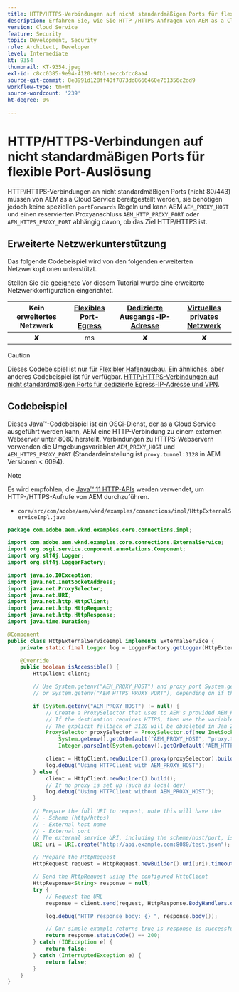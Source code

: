 ```yaml
---
title: HTTP/HTTPS-Verbindungen auf nicht standardmäßigen Ports für flexible Port-Auslösung
description: Erfahren Sie, wie Sie HTTP-/HTTPS-Anfragen von AEM as a Cloud Service zu externen Webdiensten durchführen, die auf nicht standardmäßigen Ports ausgeführt werden, um eine flexible Port-Erweiterung zu ermöglichen.
version: Cloud Service
feature: Security
topic: Development, Security
role: Architect, Developer
level: Intermediate
kt: 9354
thumbnail: KT-9354.jpeg
exl-id: c8cc0385-9e94-4120-9fb1-aeccbfcc8aa4
source-git-commit: 8e8991d128ff40f7873dd8666460e761356c2dd9
workflow-type: tm+mt
source-wordcount: '239'
ht-degree: 0%

---
```


# HTTP/HTTPS-Verbindungen auf nicht standardmäßigen Ports für flexible Port-Auslösung

HTTP/HTTPS-Verbindungen an nicht standardmäßigen Ports (nicht 80/443) müssen von AEM as a Cloud Service bereitgestellt werden, sie benötigen jedoch keine speziellen `portForwards` Regeln und kann AEM `AEM_PROXY_HOST` und einen reservierten Proxyanschluss `AEM_HTTP_PROXY_PORT` oder `AEM_HTTPS_PROXY_PORT` abhängig davon, ob das Ziel HTTP/HTTPS ist.

## Erweiterte Netzwerkunterstützung

Das folgende Codebeispiel wird von den folgenden erweiterten Netzwerkoptionen unterstützt.

Stellen Sie die [geeignete](../advanced-networking.md#advanced-networking) Vor diesem Tutorial wurde eine erweiterte Netzwerkkonfiguration eingerichtet.

| Kein erweitertes Netzwerk | [Flexibles Port-Egress](../flexible-port-egress.md) | [Dedizierte Ausgangs-IP-Adresse](../dedicated-egress-ip-address.md) | [Virtuelles privates Netzwerk](../vpn.md) |
|:-----:|:-----:|:------:|:---------:|
| ✘ | ms | ✘ | ✘ |

>[!CAUTION]
>
> Dieses Codebeispiel ist nur für [Flexibler Hafenausbau](../flexible-port-egress.md). Ein ähnliches, aber anderes Codebeispiel ist für verfügbar. [HTTP/HTTPS-Verbindungen auf nicht standardmäßigen Ports für dedizierte Egress-IP-Adresse und VPN](./http-dedicated-egress-ip-vpn.md).

## Codebeispiel

Dieses Java™-Codebeispiel ist ein OSGi-Dienst, der as a Cloud Service ausgeführt werden kann, AEM eine HTTP-Verbindung zu einem externen Webserver unter 8080 herstellt. Verbindungen zu HTTPS-Webservern verwenden die Umgebungsvariablen `AEM_PROXY_HOST` und `AEM_HTTPS_PROXY_PORT` (Standardeinstellung ist `proxy.tunnel:3128` in AEM Versionen &lt; 6094).

>[!NOTE]
> Es wird empfohlen, die [Java™ 11 HTTP-APIs](https://docs.oracle.com/en/java/javase/11/docs/api/java.net.http/java/net/http/package-summary.html) werden verwendet, um HTTP-/HTTPS-Aufrufe von AEM durchzuführen.

+ `core/src/com/adobe/aem/wknd/examples/connections/impl/HttpExternalServiceImpl.java`

```java
package com.adobe.aem.wknd.examples.core.connections.impl;

import com.adobe.aem.wknd.examples.core.connections.ExternalService;
import org.osgi.service.component.annotations.Component;
import org.slf4j.Logger;
import org.slf4j.LoggerFactory;

import java.io.IOException;
import java.net.InetSocketAddress;
import java.net.ProxySelector;
import java.net.URI;
import java.net.http.HttpClient;
import java.net.http.HttpRequest;
import java.net.http.HttpResponse;
import java.time.Duration;

@Component
public class HttpExternalServiceImpl implements ExternalService {
    private static final Logger log = LoggerFactory.getLogger(HttpExternalServiceImpl.class);

    @Override
    public boolean isAccessible() {
        HttpClient client;

        // Use System.getenv("AEM_PROXY_HOST") and proxy port System.getenv("AEM_HTTP_PROXY_PORT") 
        // or System.getenv("AEM_HTTPS_PROXY_PORT"), depending on if the destination requires HTTP/HTTPS

        if (System.getenv("AEM_PROXY_HOST") != null) {
            // Create a ProxySelector that uses to AEM's provided AEM_PROXY_HOST, with a fallback of proxy.tunnel, and proxy port using the AEM_HTTP_PROXY_PORT variable. 
            // If the destination requires HTTPS, then use the variable AEM_HTTPS_PROXY_PORT instead of AEM_HTTP_PROXY_PORT.
            // The explicit fallback of 3128 will be obsoleted in Jan 2022, and only the AEM_HTTP_PROXY_PORT/AEM_HTTPS_PROXY_PORT variable will be required
            ProxySelector proxySelector = ProxySelector.of(new InetSocketAddress(
                System.getenv().getOrDefault("AEM_PROXY_HOST", "proxy.tunnel"), 
                Integer.parseInt(System.getenv().getOrDefault("AEM_HTTP_PROXY_PORT", "3128"))));

            client = HttpClient.newBuilder().proxy(proxySelector).build();
            log.debug("Using HTTPClient with AEM_PROXY_HOST");
        } else {
            client = HttpClient.newBuilder().build();
            // If no proxy is set up (such as local dev)
            log.debug("Using HTTPClient without AEM_PROXY_HOST");
        }

        // Prepare the full URI to request, note this will have the
        // - Scheme (http/https)
        // - External host name
        // - External port
        // The external service URI, including the scheme/host/port, is defined in code, and NOT in Cloud Manager portForwards rules.
        URI uri = URI.create("http://api.example.com:8080/test.json");

        // Prepare the HttpRequest
        HttpRequest request = HttpRequest.newBuilder().uri(uri).timeout(Duration.ofSeconds(2)).build();

        // Send the HttpRequest using the configured HttpClient
        HttpResponse<String> response = null;
        try {
            // Request the URL
            response = client.send(request, HttpResponse.BodyHandlers.ofString());

            log.debug("HTTP response body: {} ", response.body());

            // Our simple example returns true is response is successful! (200 status code)
            return response.statusCode() == 200;
        } catch (IOException e) {
            return false;
        } catch (InterruptedException e) {
            return false;
        }
    }
}
```
